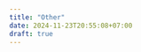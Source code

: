 ```yaml
---
title: "Other"
date: 2024-11-23T20:55:08+07:00
draft: true
---
```



<!---->
<!--     {{% resume-section title="Coursework" %}} -->
<!-- C Programming Language -->
<!-- Discrete Mathematics -->
<!---->
<!-- Linear Algebra and Calculus -->
<!---->
<!-- NetLogo, ImageJ, Audacity -->
<!---->
<!-- Computer Ethics -->
<!--     {{% /resume-section %}} -->
<!---->
<!--     {{< resume-section title="Languages" >}} -->
<!--         {{< resume-category title="Burmese" >}} -->
<!--         {{% resume-entry what="Native Language" %}} -->
<!--         {{% /resume-entry %}} -->
<!--         {{< resume-category title="English" >}} -->
<!--         {{% resume-entry when="TOEFL-ITP 663 | SAT English 740" what="Full Professional Fluency" %}} -->
<!--         {{% /resume-entry %}} -->
<!--         {{< resume-category title="German" >}} -->
<!--         {{% resume-entry what="Beginner" when="Start-Deutsch 1 (CEFR A1)" where="Goethe-Institut Yangon" %}} -->
<!--         {{% /resume-entry %}} -->
<!--     {{< /resume-section >}} -->
